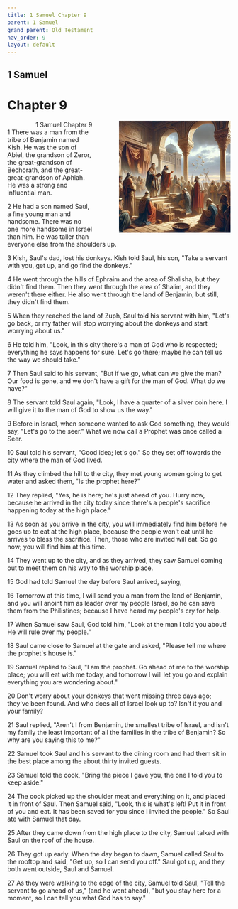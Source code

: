 ```yaml
---
title: 1 Samuel Chapter 9
parent: 1 Samuel
grand_parent: Old Testament
nav_order: 9
layout: default
---
```


## 1 Samuel

# Chapter 9

<div style="clear: both; text-align: right;">
    <div style="max-width: 50%; height: auto; float: right; margin: 0 0 10px 10px; padding-left: 10%;">
        <img src="/assets/Image/1 Samuel/500/9.jpg" alt="1 Samuel Chapter 9" class="chapter-image">
    </div>
    <figcaption style="font-size: 14px; text-align: right;">1 Samuel Chapter 9</figcaption>
</div>
1 There was a man from the tribe of Benjamin named Kish. He was the son of Abiel, the grandson of Zeror, the great-grandson of Bechorath, and the great-great-grandson of Aphiah. He was a strong and influential man.

2 He had a son named Saul, a fine young man and handsome. There was no one more handsome in Israel than him. He was taller than everyone else from the shoulders up.

3 Kish, Saul's dad, lost his donkeys. Kish told Saul, his son, "Take a servant with you, get up, and go find the donkeys."

4 He went through the hills of Ephraim and the area of Shalisha, but they didn't find them. Then they went through the area of Shalim, and they weren't there either. He also went through the land of Benjamin, but still, they didn't find them.

5 When they reached the land of Zuph, Saul told his servant with him, "Let's go back, or my father will stop worrying about the donkeys and start worrying about us."

6 He told him, "Look, in this city there's a man of God who is respected; everything he says happens for sure. Let's go there; maybe he can tell us the way we should take."

7 Then Saul said to his servant, "But if we go, what can we give the man? Our food is gone, and we don't have a gift for the man of God. What do we have?"

8 The servant told Saul again, "Look, I have a quarter of a silver coin here. I will give it to the man of God to show us the way."

9 Before in Israel, when someone wanted to ask God something, they would say, "Let's go to the seer." What we now call a Prophet was once called a Seer.

10 Saul told his servant, "Good idea; let's go." So they set off towards the city where the man of God lived.

11 As they climbed the hill to the city, they met young women going to get water and asked them, "Is the prophet here?"

12 They replied, "Yes, he is here; he's just ahead of you. Hurry now, because he arrived in the city today since there's a people's sacrifice happening today at the high place."

13 As soon as you arrive in the city, you will immediately find him before he goes up to eat at the high place, because the people won't eat until he arrives to bless the sacrifice. Then, those who are invited will eat. So go now; you will find him at this time.

14 They went up to the city, and as they arrived, they saw Samuel coming out to meet them on his way to the worship place.

15 God had told Samuel the day before Saul arrived, saying,

16 Tomorrow at this time, I will send you a man from the land of Benjamin, and you will anoint him as leader over my people Israel, so he can save them from the Philistines; because I have heard my people's cry for help.

17 When Samuel saw Saul, God told him, "Look at the man I told you about! He will rule over my people."

18 Saul came close to Samuel at the gate and asked, "Please tell me where the prophet's house is."

19 Samuel replied to Saul, "I am the prophet. Go ahead of me to the worship place; you will eat with me today, and tomorrow I will let you go and explain everything you are wondering about."

20 Don't worry about your donkeys that went missing three days ago; they've been found. And who does all of Israel look up to? Isn't it you and your family?

21 Saul replied, "Aren't I from Benjamin, the smallest tribe of Israel, and isn't my family the least important of all the families in the tribe of Benjamin? So why are you saying this to me?"

22 Samuel took Saul and his servant to the dining room and had them sit in the best place among the about thirty invited guests.

23 Samuel told the cook, "Bring the piece I gave you, the one I told you to keep aside."

24 The cook picked up the shoulder meat and everything on it, and placed it in front of Saul. Then Samuel said, "Look, this is what's left! Put it in front of you and eat. It has been saved for you since I invited the people." So Saul ate with Samuel that day.

25 After they came down from the high place to the city, Samuel talked with Saul on the roof of the house.

26 They got up early. When the day began to dawn, Samuel called Saul to the rooftop and said, "Get up, so I can send you off." Saul got up, and they both went outside, Saul and Samuel.

27 As they were walking to the edge of the city, Samuel told Saul, "Tell the servant to go ahead of us," (and he went ahead), "but you stay here for a moment, so I can tell you what God has to say."


